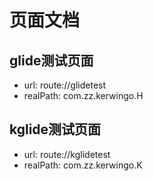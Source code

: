 # 页面文档

## glide测试页面 
- url: route://glidetest 
- realPath: com.zz.kerwingo.H
## kglide测试页面 
- url: route://kglidetest 
- realPath: com.zz.kerwingo.K
